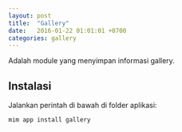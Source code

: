 ```yaml
---
layout: post
title:  "Gallery"
date:   2016-01-22 01:01:01 +0700
categories: gallery
---
```


Adalah module yang menyimpan informasi gallery.

## Instalasi

Jalankan perintah di bawah di folder aplikasi:

```
mim app install gallery
```
